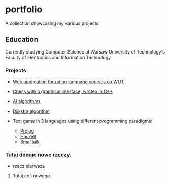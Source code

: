 # portfolio
A collection showcasing my various projects


## Education
Currently studying Computer Science at Warsaw University of Technology's Faculty of Electronics and Information Technology


### Projects
- [Web application for rating language courses on WUT](https://github.com/mGarbowski/pap-projekt)
- [Chess with a graphical interface, written in C++](https://github.com/threescomplement/proi-chess)
- [AI algorithms](https://github.com/MichLuszcz/basic-AI-algorithms)
- [Dijkstra algorithm](https://github.com/MichLuszcz/dijkstra-algorithm-practice)

- Text game in 3 languages using different programming paradigms:
  - [Prolog](https://github.com/MichLuszcz/space-text-game-prolog)
  - [Haskell](https://github.com/MichLuszcz/space-text-game-haskell)
  - [Smalltalk](https://github.com/MichLuszcz/space-text-game-smalltalk)
### Tutaj dodaje nowe rzeczy. 
- rzecz pierwsza
1. Tutaj coś nowego
